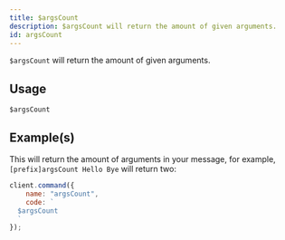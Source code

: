 ```yaml
---
title: $argsCount
description: $argsCount will return the amount of given arguments.
id: argsCount
---
```


`$argsCount` will return the amount of given arguments.

## Usage

```aoi
$argsCount
```

## Example(s)

This will return the amount of arguments in your message, for example, `[prefix]argsCount Hello Bye` will return two:

```javascript
client.command({
    name: "argsCount",
    code: `
  $argsCount
  `
});
```

